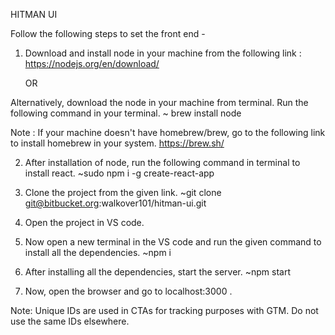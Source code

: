 HITMAN UI

Follow the following steps to set the front end - 

1. Download and install node in your machine from the following link :
    https://nodejs.org/en/download/

    OR

  Alternatively, download the node in your machine from terminal. Run the following command in your terminal.
    ~ brew install node 

   Note : If your machine doesn't have homebrew/brew, go to the following link to install  homebrew in your system.
          https://brew.sh/

2. After installation of node, run the following command in terminal to install react.
    ~sudo npm i -g create-react-app

3. Clone the project from the given link.
    ~git clone git@bitbucket.org:walkover101/hitman-ui.git

4. Open the project in VS code.

5. Now open a new terminal in the VS code  and run the given command to install all the dependencies.
    ~npm i     

6. After installing all the dependencies, start the server.
  ~npm start

7. Now, open the browser and go to localhost:3000 .

Note: Unique IDs are used in CTAs for tracking purposes with GTM. Do not use the same IDs elsewhere.


                            

